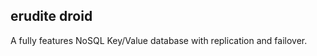 erudite droid
--------------------
A fully features NoSQL Key/Value database with replication and failover.
